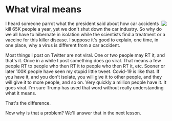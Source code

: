 # What viral means
<img src="http://scripting.com/images/2020/03/28/budgie.png" border="0" align="right">I heard someone parrot what the president said about how car accidents kill 65K people a year, yet we don't shut down the car industry. So why do we all have to hibernate in isolation while the scientists find a treatment or a vaccine for this killer disease. I suppose it's good to explain, one time, in one place, why a virus is different from a car accident. 

Most things I post on Twitter are not viral. One or two people may RT it, and that's it. Once in a while I post something does go viral. That means a few people RT to people who then RT it to people who then RT it, etc. Sooner or later 100K people have seen my stupid little tweet. Covid-19 is like that. If you have it, and you don't isolate, you will give it to other people, and they will give it to more people, and so on. Very quickly a million people have it. It goes viral. I'm sure Trump has used that word without really understanding what it means. 

That's the difference. 

Now why is that a problem? We'll answer that in the next lesson. 

